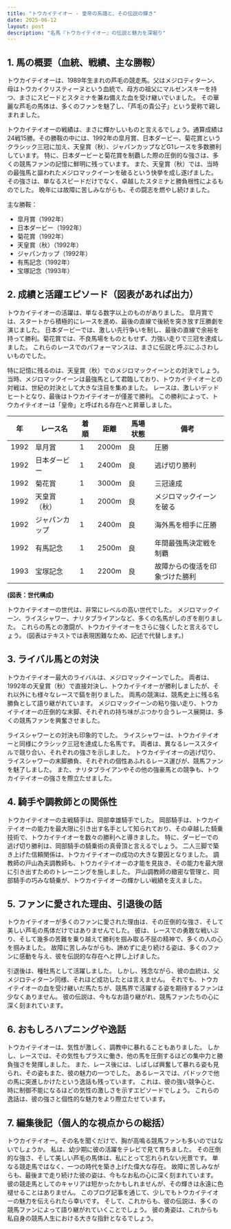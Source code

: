 ```yaml
---
title: "トウカイテイオー - 皇帝の系譜と、その伝説の輝き"
date: 2025-06-12
layout: post
description: "名馬『トウカイテイオー』の伝説と魅力を深堀り"
---
```


## 1. 馬の概要（血統、戦績、主な勝鞍）

トウカイテイオーは、1989年生まれの芦毛の競走馬。父はメジロティターン、母はトウカイクリスティーヌという血統で、母方の祖父にマルゼンスキーを持つ、まさにスピードとスタミナを兼ね備えた血を受け継いでいました。  その華麗な芦毛の馬体は、多くのファンを魅了し、「芦毛の貴公子」という愛称で親しまれました。

トウカイテイオーの戦績は、まさに輝かしいものと言えるでしょう。通算成績は24戦15勝。その勝鞍の中には、1992年の皐月賞、日本ダービー、菊花賞というクラシック三冠に加え、天皇賞（秋）、ジャパンカップなどG1レースを多数勝利しています。  特に、日本ダービーと菊花賞を制覇した際の圧倒的な強さは、多くの競馬ファンの記憶に鮮明に残っています。  また、天皇賞（秋）では、当時の最強馬と謳われたメジロマックイーンを破るという快挙を成し遂げました。  その強さは、単なるスピードだけでなく、卓越したスタミナと勝負根性によるものでした。  晩年には故障に苦しみながらも、その闘志を燃やし続けました。


主な勝鞍：

* 皐月賞（1992年）
* 日本ダービー（1992年）
* 菊花賞（1992年）
* 天皇賞（秋）（1992年）
* ジャパンカップ（1992年）
* 有馬記念（1992年）
* 宝塚記念（1993年）


## 2. 成績と活躍エピソード（図表があれば出力）

トウカイテイオーの活躍は、単なる数字以上のものがありました。  皐月賞では、スタートから積極的にレースを進め、最後の直線で後続を突き放す圧勝劇を演じました。 日本ダービーでは、激しい先行争いを制し、最後の直線で余裕を持って勝利。菊花賞では、不良馬場をものともせず、力強い走りで三冠を達成しました。  これらのレースでのパフォーマンスは、まさに伝説と呼ぶにふさわしいものでした。

特に記憶に残るのは、天皇賞（秋）でのメジロマックイーンとの対決でしょう。  当時、メジロマックイーンは最強馬として君臨しており、トウカイテイオーとの対戦は、世紀の対決として大きな注目を集めました。  レースは、激しいデッドヒートとなり、最後はトウカイテイオーが僅差で勝利。  この勝利によって、トウカイテイオーは「皇帝」と呼ばれる存在へと昇華しました。

| 年 | レース名       | 着順 | 距離 | 馬場状態 | 備考                               |
|---|---------------|-----|-----|---------|------------------------------------|
| 1992 | 皐月賞         | 1   | 2000m| 良      | 圧勝                               |
| 1992 | 日本ダービー     | 1   | 2400m| 良      | 逃げ切り勝利                         |
| 1992 | 菊花賞         | 1   | 3000m| 良      | 三冠達成                             |
| 1992 | 天皇賞（秋）   | 1   | 2000m| 良      | メジロマックイーンを破る             |
| 1992 | ジャパンカップ   | 1   | 2400m| 良      | 海外馬を相手に圧勝                   |
| 1992 | 有馬記念       | 1   | 2500m| 良      | 年間最強馬決定戦を制覇                 |
| 1993 | 宝塚記念       | 1   | 2200m| 良      | 故障からの復活を印象づけた勝利       |


**(図表：世代構成)**

トウカイテイオーの世代は、非常にレベルの高い世代でした。  メジロマックイーン、ライスシャワー、ナリタブライアンなど、多くの名馬がしのぎを削りました。  これらの馬との激闘が、トウカイテイオーをさらに強くしたと言えるでしょう。  (図表はテキストでは表現困難なため、記述で代替します。)


## 3. ライバル馬との対決

トウカイテイオー最大のライバルは、メジロマックイーンでした。  両者は、1992年の天皇賞（秋）で直接対決し、トウカイテイオーが勝利しましたが、それ以外にも様々なレースで鎬を削りました。  両馬の競演は、競馬史上に残る名勝負として語り継がれています。  メジロマックイーンの粘り強い走り、トウカイテイオーの圧倒的な末脚、それぞれの持ち味がぶつかり合うレース展開は、多くの競馬ファンを興奮させました。

ライスシャワーとの対決も印象的でした。  ライスシャワーは、トウカイテイオーと同様にクラシック三冠を達成した名馬です。  両者は、異なるレーススタイルで競り合い、それぞれの強さを示しました。  トウカイテイオーの逃げ切り、ライスシャワーの末脚勝負、それぞれの個性あふれるレース運びが、競馬ファンを魅了しました。  また、ナリタブライアンやその他の強豪馬との競争も、トウカイテイオーの強さを際立たせました。


## 4. 騎手や調教師との関係性

トウカイテイオーの主戦騎手は、岡部幸雄騎手でした。  岡部騎手は、トウカイテイオーの能力を最大限に引き出す名手として知られており、その卓越した騎乗技術で、トウカイテイオーを数々の勝利へと導きました。  特に、ダービーでの逃げ切り勝利は、岡部騎手の騎乗術の真骨頂と言えるでしょう。  二人三脚で築き上げた信頼関係は、トウカイテイオーの成功の大きな要因となりました。  調教師の戸山為夫調教師も、トウカイテイオーの才能を見抜き、その能力を最大限に引き出すためのトレーニングを施しました。  戸山調教師の緻密な管理と、岡部騎手の巧みな騎乗が、トウカイテイオーの輝かしい戦績を支えました。


## 5. ファンに愛された理由、引退後の話

トウカイテイオーが多くのファンに愛された理由は、その圧倒的な強さ、そして美しい芦毛の馬体だけではありませんでした。  彼は、レースでの勇敢な戦いぶり、そして幾多の苦難を乗り越えて勝利を掴み取る不屈の精神で、多くの人の心を掴みました。  故障に苦しみながらも、諦めずに走り続ける姿は、多くのファンに感動を与え、彼を伝説的な存在へと押し上げました。

引退後は、種牡馬として活躍しました。  しかし、残念ながら、彼の血統は、父メジロティターン同様、それほど成功したとは言えません。  それでも、トウカイテイオーの血を受け継いだ馬たちが、競馬界で活躍する姿を期待するファンは少なくありません。  彼の伝説は、今もなお語り継がれ、競馬ファンたちの心に深く刻まれています。


## 6. おもしろハプニングや逸話

トウカイテイオーは、気性が激しく、調教中に暴れることもありました。  しかし、レースでは、その気性もプラスに働き、他の馬を圧倒するほどの集中力と勝負強さを発揮しました。  また、レース後には、しばしば興奮して暴れる姿も見られ、その姿もまた、彼の魅力の一つでした。  あるレースでは、パドックで他の馬に突進しかけたという逸話も残っています。  これは、彼の強い競争心と、時に制御不能になるほどの気性の激しさを示すエピソードでしょう。  これらの逸話は、彼の強さと個性的な魅力をより際立たせています。


## 7. 編集後記（個人的な視点からの総括）

トウカイテイオー。その名を聞くだけで、胸が高鳴る競馬ファンも多いのではないでしょうか。  私は、幼少期に彼の活躍をテレビで見て育ちました。  その圧倒的な強さ、そして美しい芦毛の馬体は、私にとって忘れられない光景です。  単なる競走馬ではなく、一つの時代を築き上げた偉大な存在。  故障に苦しみながらも、最後まで走り続けた彼の姿は、今もなお私の心に深く刻まれています。  彼の競走馬としてのキャリアは短かったかもしれませんが、その輝きは永遠に色褪せることはありません。  このブログ記事を通じて、少しでもトウカイテイオーの魅力を伝えられたら幸いです。  そして、これからも、彼の伝説は、多くの競馬ファンによって語り継がれていくことでしょう。  彼の勇姿は、これからも私自身の競馬人生における大きな指針となるでしょう。
